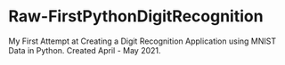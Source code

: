 # Raw-FirstPythonDigitRecognition
My First Attempt at Creating a Digit Recognition Application using MNIST Data in Python. Created April - May 2021.
